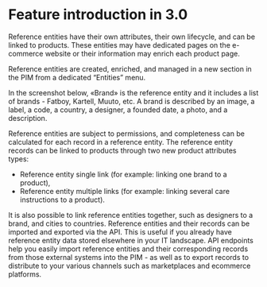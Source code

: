 # Feature introduction in 3.0

Reference entities have their own attributes, their own lifecycle, and can be linked to products. These entities may have dedicated pages on the e-commerce website or their information may enrich each product page.

Reference entities are created, enriched, and managed in a new section in the PIM from a dedicated “Entities” menu.

In the screenshot below, «Brand» is the reference entity and it includes a list of brands - Fatboy, Kartell, Muuto, etc. A brand is described by an image, a label, a code, a country, a designer, a founded date, a photo, and a description. 

Reference entities are subject to permissions, and completeness can be calculated for each record in a reference entity.
The reference entity records can be linked to products through two new product attributes types:
- Reference entity single link (for example: linking one brand to
a product),
- Reference entity multiple links (for example: linking several care
instructions to a product).

It is also possible to link reference entities together, such as designers to a brand, and cities to countries.
Reference entities and their records can be imported and exported via the API. This is useful if you already have reference entity data stored elsewhere in your IT landscape. API endpoints help you easily import reference entities and their corresponding records from those external systems into the PIM - as well as to export records to distribute to your various channels such as marketplaces and ecommerce platforms.
